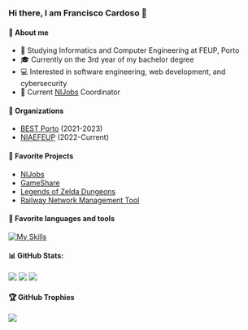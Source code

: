 ### Hi there, I am Francisco Cardoso 👋



#### :scroll: About me 

- 📖 Studying Informatics and Computer Engineering at FEUP, Porto
- :mortar_board: Currently on the 3rd year of my bachelor degree
- 💻 Interested in software engineering, web development, and cybersecurity
- 🔭 Current [NIJobs](https://ni.fe.up.pt/nijobs) Coordinator



#### :office: Organizations
 - [BEST Porto](https://www.bestporto.org/index-pt.html) (2021-2023)
 - [NIAEFEUP](https://ni.fe.up.pt/) (2022-Current)


#### :gift_heart: Favorite Projects
- [NIJobs](https://github.com/orgs/NIAEFEUP/teams/nijobs/repositories)
- [GameShare](https://github.com/FranciscoCardoso913/GameShare)
- [Legends of Zelda Dungeons](https://github.com/FranciscoCardoso913/The_Legends_of_Zelda_Dungeons)
- [Railway Network Management Tool](https://github.com/FranciscoCardoso913/da-project1)


#### :star2: Favorite languages and tools
[![My Skills](https://skillicons.dev/icons?i=ts,mongo,react,nodejs,c,cpp,py,java,docker,sqlite,flutter,haskell)](https://skillicons.dev)





#### 📊 GitHub Stats:
![](https://github-readme-stats.vercel.app/api?username=FranciscoCardoso913&theme=dark&hide_border=false&include_all_commits=false&count_private=false)
![](https://github-readme-streak-stats.herokuapp.com/?user=FranciscoCardoso913&theme=dark&hide_border=false)
![](https://github-readme-stats.vercel.app/api/top-langs/?username=FranciscoCardoso913&theme=dark&hide_border=false&include_all_commits=false&count_private=false&layout=compact)


#### 🏆 GitHub Trophies
![](https://github-profile-trophy.vercel.app/?username=FranciscoCardoso913&theme=dracula)


<!-- Proudly created with GPRM ( https://gprm.itsvg.in ) -->
<!--
**FranciscoCardoso913/FranciscoCardoso913** is a ✨ _special_ ✨ repository because its `README.md` (this file) appears on your GitHub profile.

Here are some ideas to get you started:

- 🔭 I’m currently working on ...
- 🌱 I’m currently learning ...
- 👯 I’m looking to collaborate on ...
- 🤔 I’m looking for help with ...
- 💬 Ask me about ...
- 📫 How to reach me: ...
- 😄 Pronouns: ...
- ⚡ Fun fact: ...
-->
